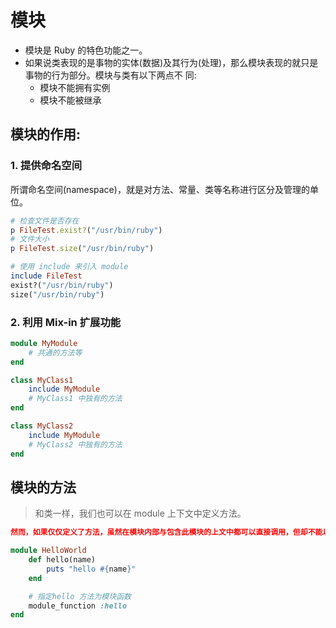 # 模块

+ 模块是 Ruby 的特色功能之一。
+ 如果说类表现的是事物的实体(数据)及其行为(处理)，那么模块表现的就只是事物的行为部分。模块与类有以下两点不 同:
    + 模块不能拥有实例
    + 模块不能被继承

## 模块的作用:

### 1. 提供命名空间
所谓命名空间(namespace)，就是对方法、常量、类等名称进行区分及管理的单位。

```rb
# 检查文件是否存在
p FileTest.exist?("/usr/bin/ruby")
# 文件大小
p FileTest.size("/usr/bin/ruby")

# 使用 include 来引入 module
include FileTest
exist?("/usr/bin/ruby")
size("/usr/bin/ruby")
```

### 2. 利用 Mix-in 扩展功能
```rb
module MyModule 
    # 共通的方法等
end

class MyClass1
    include MyModule
    # MyClass1 中独有的方法
end

class MyClass2
    include MyModule
    # MyClass2 中独有的方法
end
```

## 模块的方法
> 和类一样，我们也可以在 module 上下文中定义方法。
```conf
然而，如果仅仅定义了方法，虽然在模块内部与包含此模块的上文中都可以直接调用，但却不能以“模块名 . 方法名”的形式调用。如果希望把方法作为模块函 数公开给外部使用，就需要用到  module_function 方法。module_function 的参数是表示方法名的符号。
```


```rb
module HelloWorld
    def hello(name)
        puts "hello #{name}"
    end

    # 指定hello 方法为模块函数
    module_function :hello
end
```